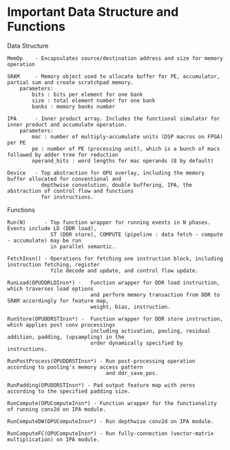 # Important Data Structure and Functions

Data Structure

	MemOp    - Encapsulates source/destination address and size for memory operation

    SRAM     - Memory object used to allocate buffer for PE, accumulator, partial sum and create scratchpad memory.
        parameters: 
            bits : bits per element for one bank
            size : total element number for one bank
            banks : memory banks number
    
    IPA      - Inner product array. Includes the functional simulator for inner product and accumulate operation.
        parameters: 
            mac : number of multiply-accumulate units (DSP macros on FPGA) per PE
            pe : number of PE (processing unit), which is a bunch of macs followed by adder tree for reduction
            operand_bits : word lengths for mac operands (8 by default)
    
    Device   - Top abstraction for OPU overlay, including the memory buffer allocated for conventional and
               depthwise convolution, double buffering, IPA, the abstraction of control flow and functions
               for instructions.

Functions

    Run(N)      - Top function wrapper for running events in N phases. Events include LD (DDR load),
                  ST (DDR store), COMPUTE (pipeline : data fetch - compute - accumulate) may be run 
                  in parallel semantic.
    
    FetchInsn() - Operations for fetching one instruction block, including instruction fetching, register
                  file decode and update, and control flow update.
    
    RunLoad(OPUDDRLDInsn*) -   Function wrapper for DDR load instruction, which traverses load options
                               and perform memory transaction from DDR to SRAM accordingly for feature map, 
                               weight, bias, instruction.

    RunStore(OPUDDRSTInsn*) -  Function wrapper for DDR store instruction, which applies post conv processings
                               including activation, pooling, residual addition, padding, (upsampling) in the 
                               order dynamically specified by instructions.

    RunPostProcess(OPUDDRSTInsn*) - Run post-processing operation according to pooling's memory access pattern 
                                    and ddr_save_pos.

    RunPadding(OPUDDRSTInsn*) - Pad output feature map with zeros according to the specified padding size.

    RunCompute(OPUComputeInsn*) - Function wrapper for the functionality of running conv2d on IPA module.

    RunComputeDW(OPUComputeInsn*) - Run depthwise conv2d on IPA module.

    RunComputeFC(OPUComputeInsn*) - Run fully-connection (vector-matrix multiplication) on IPA module.